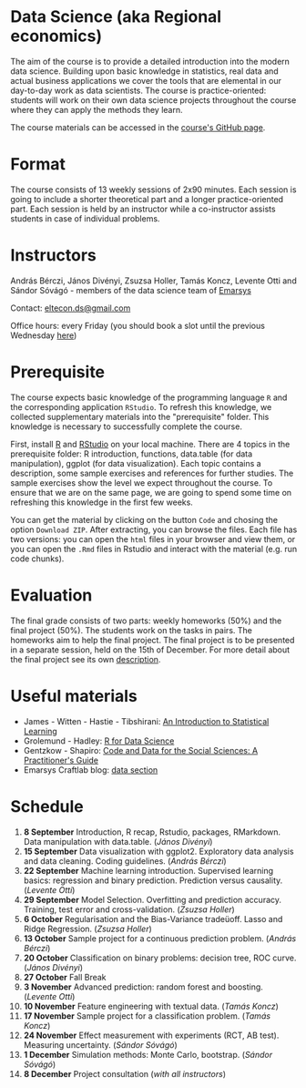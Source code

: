 # Data Science (aka Regional economics)

The aim of the course is to provide a detailed introduction into the modern data science. Building upon basic knowledge in statistics, real data and actual business applications we cover the tools that are elemental in our day-to-day work as data scientists. The course is practice-oriented: students will work on their own data science projects throughout the course where they can apply the methods they learn.

The course materials can be accessed in the [course's GitHub page](https://github.com/divenyijanos/eltecon-ds).

# Format

The course consists of 13 weekly sessions of 2x90 minutes. Each session is going to include a shorter theoretical part and a longer practice-oriented part. Each session is held by an instructor while a co-instructor assists students in case of individual problems.

# Instructors

András Bérczi, János Divényi, Zsuzsa Holler, Tamás Koncz, Levente Otti and Sándor Sóvágó - members of the data science team of [Emarsys](https://www.emarsys.com/)

Contact: eltecon.ds@gmail.com

Office hours: every Friday (you should book a slot until the previous Wednesday [here](https://docs.google.com/spreadsheets/d/1yu6GqyeyuzwHlKFf8o-1Zi2VCxJiO5LHpzu8YMZhb4Q/edit?usp=sharing))

# Prerequisite

The course expects basic knowledge of the programming language `R` and the corresponding application `RStudio`. To refresh this knowledge, we collected supplementary materials into the "prerequisite" folder. This knowledge is necessary to successfully complete the course.

First, install [R](https://cran.r-project.org/) and [RStudio](https://www.rstudio.com/products/rstudio/download/) on your local machine. There are 4 topics in the prerequisite folder: R introduction, functions, data.table (for data manipulation), ggplot (for data visualization). Each topic contains a description, some sample exercises and references for further studies. The sample exercises show the level we expect throughout the course. To ensure that we are on the same page, we are going to spend some time on refreshing this knowledge in the first few weeks.

You can get the material by clicking on the button `Code` and chosing the option `Download ZIP`. After extracting, you can browse the files. Each file has two versions: you can open the `html` files in your browser and view them, or you can open the `.Rmd` files in Rstudio and interact with the material (e.g. run code chunks).

# Evaluation

The final grade consists of two parts: weekly homeworks (50%) and the final project (50%). The students work on the tasks in pairs. The homeworks aim to help the final project. The final project is to be presented in a separate session, held on the 15th of December. For more detail about the final project see its own [description](https://github.com/divenyijanos/eltecon-ds/blob/2021_autumn/final_project_description.md).

# Useful materials

- James - Witten - Hastie - Tibshirani: [An Introduction to Statistical Learning](http://faculty.marshall.usc.edu/gareth-james/ISL/)
- Grolemund - Hadley: [R for Data Science](https://r4ds.had.co.nz/)
- Gentzkow - Shapiro: [Code and Data for the Social Sciences: A Practitioner's Guide](https://web.stanford.edu/~gentzkow/research/CodeAndData.pdf)
- Emarsys Craftlab blog: [data section](https://blog.craftlab.hu/tagged/emarsys-data)

# Schedule

1. **8 September** Introduction, R recap, Rstudio, packages, RMarkdown. Data manipulation with data.table. (*János Divényi*)
2. **15 September**  Data visualization with ggplot2. Exploratory data analysis and data cleaning. Coding guidelines. (*András Bérczi*)
3. **22 September**  Machine learning introduction. Supervised learning basics: regression and binary prediction. Prediction versus causality.  (*Levente Otti*)
4. **29 September** Model Selection. Overfitting and prediction accuracy. Training, test error and cross-validation. (*Zsuzsa Holler*)
5. **6 October** Regularisation and the Bias-Variance tradeüoff. Lasso and Ridge Regression. (*Zsuzsa Holler*)
6. **13 October** Sample project for a continuous prediction problem. (*András Bérczi*)
7. **20 October** Classification on binary problems: decision tree, ROC curve. (*János Divényi*)
8. **27 October** Fall Break
9. **3 November** Advanced prediction: random forest and boosting. (*Levente Otti*)
10. **10 November** Feature engineering with textual data. (*Tamás Koncz*)
11. **17 November** Sample project for a classification problem. (*Tamás Koncz*)
12. **24 November** Effect measurement with experiments (RCT, AB test). Measuring uncertainty. (*Sándor Sóvágó*)
13. **1 December** Simulation methods: Monte Carlo, bootstrap. (*Sándor Sóvágó*)
14. **8 December** Project consultation (*with all instructors*)
